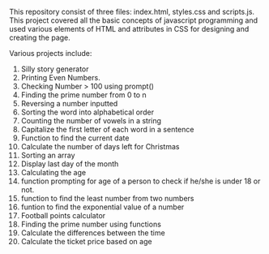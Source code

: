 This repository consist of three files: index.html, styles.css and scripts.js. This project covered all the basic concepts of javascript programming and used various elements of HTML and attributes in CSS for designing and creating the page.

Various projects include:

1. Silly story generator
2. Printing Even Numbers.
3. Checking Number > 100 using prompt()
4. Finding the prime number from 0 to n
5. Reversing a number inputted
6. Sorting the word into alphabetical order
7. Counting the number of vowels in a string
8. Capitalize the first letter of each word in a sentence
9. Function to find the current date
10. Calculate the number of days left for Christmas
11. Sorting an array
12. Display last day of the month
13. Calculating the age
14. function prompting for age of a person to check if he/she is under 18 or not.
15. function to find the least number from two numbers
16. funtion to find the exponential value of a number
17. Football points calculator
18. Finding the prime number using functions
19. Calculate the differences between the time
20. Calculate the ticket price based on age
